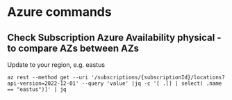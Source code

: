 # Azure commands

## Check Subscription Azure Availability physical - to compare AZs between AZs

Update to your region, e.g. eastus

```
az rest --method get --uri '/subscriptions/{subscriptionId}/locations?api-version=2022-12-01' --query 'value' |jq -c '[ .[] | select( .name == "eastus")]' | jq
```
